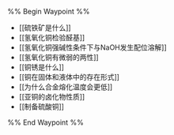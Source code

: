 %% Begin Waypoint %%
- [[硫铁矿是什么]]
- [[氢氧化铜检验醛基]]
- [[氢氧化铜强碱性条件下与NaOH发生配位溶解]]
- [[氢氧化铜有微弱的两性]]
- [[铜锈是什么]]
- [[铜在固体和液体中的存在形式]]
- [[为什么合金熔化温度会更低]]
- [[亚铜的卤化物性质]]
- [[制备硫酸铜]]

%% End Waypoint %%